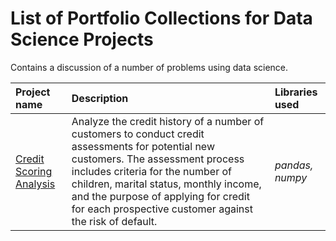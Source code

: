 # List of Portfolio Collections for Data Science Projects
Contains a discussion of a number of problems using data science.

| Project name | Description | Libraries used |
|:--------------|:-------------|:----------------|
| [Credit Scoring Analysis](https://github.com/andikaaa18/datascience_project/tree/main/credit_scoring) | Analyze the credit history of a number of customers to conduct credit assessments for potential new customers. The assessment process includes criteria for the number of children, marital status, monthly income, and the purpose of applying for credit for each prospective customer against the risk of default. | *pandas, numpy* |

